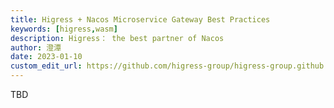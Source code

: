 ```yaml
---
title: Higress + Nacos Microservice Gateway Best Practices
keywords: [higress,wasm]
description: Higress： the best partner of Nacos
author: 澄潭
date: 2023-01-10
custom_edit_url: https://github.com/higress-group/higress-group.github.io/blob/main/i18n/en/docusaurus-plugin-content-blog/nacos.md
---
```

TBD